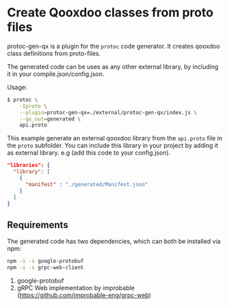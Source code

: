 # Create Qooxdoo classes from proto files

protoc-gen-qx is a plugin for the `protoc` code generator. It creates
qooxdoo class definitions from proto-files.

The generated code can be uses as any other external library, by including
it in your compile.json/config.json.

Usage:

```sh
$ protoc \
    -Iproto \
    --plugin=protoc-gen-qx=./external/protoc-gen-qx/index.js \
    --qx_out=generated \
    api.proto
```

This example generate an external qooxdoo library from the `api.proto`
file in the `proto` subfolder. You can include this library in your
project by adding it as external library. e.g (add this code to your
config.json).

```json
"libraries": {
  "library": [
    {
      "manifest" : "./generated/Manifest.json"
    }
  ]
}
```

## Requirements

The generated code has two dependencies, which can both be installed
via npm:

```sh
npm -i -s google-protobuf
npm -i -s grpc-web-client
```

1. google-protobuf
2. gRPC Web implementation by improbable (https://github.com/improbable-eng/grpc-web)